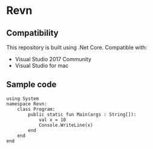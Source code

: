 # Revn

## Compatibility

This repository is built using .Net Core.
Compatible with:
* Visual Studio 2017 Community
* Visual Studio for mac

## Sample code
```revn
using System
namespace Revn:
    class Program:
        public static fun Main(args : String[]):
            val x = 10
            Console.WriteLine(x)
        end
    end
end
```
